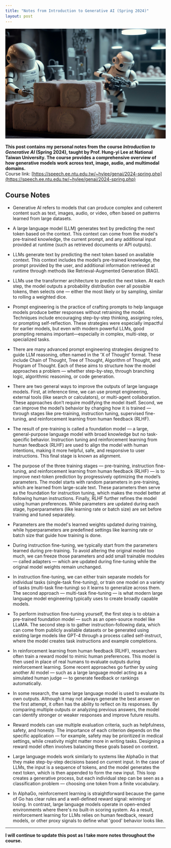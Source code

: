 ```yaml
---
title: "Notes from Introduction to Generative AI (Spring 2024)"
layout: post
---
```


![genai](/assets/img/20250623/genai_course.jpg)

**This post contains my personal notes from the course *Introduction to Generative AI* (Spring 2024), taught by Prof. Hung-yi Lee at National Taiwan University. The course provides a comprehensive overview of how generative models work across text, image, audio, and multimodal domains.**  
Course link: [https://speech.ee.ntu.edu.tw/~hylee/genai/2024-spring.php](https://speech.ee.ntu.edu.tw/~hylee/genai/2024-spring.php)

## Course Notes

- Generative AI refers to models that can produce complex and coherent content such as text, images, audio, or video, often based on patterns learned from large datasets.

- A large language model (LLM) generates text by predicting the next token based on the context. This context can come from the model's pre-trained knowledge, the current prompt, and any additional input provided at runtime (such as retrieved documents or API outputs).

- LLMs generate text by predicting the next token based on available context. This context includes the model’s pre-trained knowledge, the prompt provided by the user, and additional information retrieved at runtime through methods like Retrieval-Augmented Generation (RAG).

- LLMs use the transformer architecture to predict the next token. At each step, the model outputs a probability distribution over all possible tokens, then selects one — either the most likely or by sampling, similar to rolling a weighted dice.

- Prompt engineering is the practice of crafting prompts to help language models produce better responses without retraining the model. Techniques include encouraging step-by-step thinking, assigning roles, or prompting self-reflection. These strategies were especially impactful for earlier models, but even with modern powerful LLMs, good prompting remains important—especially in complex, multi-step, or specialized tasks.

- There are many advanced prompt engineering strategies designed to guide LLM reasoning, often named in the 'X of Thought' format. These include Chain of Thought, Tree of Thought, Algorithm of Thought, and Program of Thought. Each of these aims to structure how the model approaches a problem — whether step-by-step, through branching logic, algorithmic reasoning, or code generation.

- There are two general ways to improve the outputs of large language models. First, at inference time, we can use prompt engineering, external tools (like search or calculators), or multi-agent collaboration. These approaches don’t require modifying the model itself. Second, we can improve the model’s behavior by changing how it is trained — through stages like pre-training, instruction tuning, supervised fine-tuning, and reinforcement learning from human feedback (RLHF).

- The result of pre-training is called a foundation model — a large, general-purpose language model with broad knowledge but no task-specific behavior. Instruction tuning and reinforcement learning from human feedback (RLHF) are used to align the model with human intentions, making it more helpful, safe, and responsive to user instructions. This final stage is known as alignment.

- The purpose of the three training stages — pre-training, instruction fine-tuning, and reinforcement learning from human feedback (RLHF) — is to improve next-token prediction by progressively optimizing the model’s parameters. The model starts with random parameters in pre-training, which are learned from large-scale text. These parameters then serve as the foundation for instruction tuning, which makes the model better at following human instructions. Finally, RLHF further refines the model using human preferences. While parameters are updated during each stage, hyperparameters (like learning rate or batch size) are set before training and tuned separately.

- Parameters are the model's learned weights updated during training, while hyperparameters are predefined settings like learning rate or batch size that guide how training is done.

- During instruction fine-tuning, we typically start from the parameters learned during pre-training. To avoid altering the original model too much, we can freeze those parameters and add small trainable modules — called adapters — which are updated during fine-tuning while the original model weights remain unchanged.

- In instruction fine-tuning, we can either train separate models for individual tasks (single-task fine-tuning), or train one model on a variety of tasks (multi-task fine-tuning) so it learns to generalize across them. The second approach — multi-task fine-tuning — is what modern large language model engineering typically uses to create broadly capable models.

- To perform instruction fine-tuning yourself, the first step is to obtain a pre-trained foundation model — such as an open-source model like LLaMA. The second step is to gather instruction-following data, which can come from publicly available datasets or be generated using existing large models like GPT-4 through a process called self-instruct, where the model creates task instructions and example completions.

- In reinforcement learning from human feedback (RLHF), researchers often train a reward model to mimic human preferences. This model is then used in place of real humans to evaluate outputs during reinforcement learning. Some recent approaches go further by using another AI model — such as a large language model acting as a simulated human judge — to generate feedback or rankings automatically.

- In some research, the same large language model is used to evaluate its own outputs. Although it may not always generate the best answer on the first attempt, it often has the ability to reflect on its responses. By comparing multiple outputs or analyzing previous answers, the model can identify stronger or weaker responses and improve future results.

- Reward models can use multiple evaluation criteria, such as helpfulness, safety, and honesty. The importance of each criterion depends on the specific application — for example, safety may be prioritized in medical settings, while creativity might matter more in writing tasks. Designing a reward model often involves balancing these goals based on context.

- Large language models work similarly to systems like AlphaGo in that they make step-by-step decisions based on current input. In the case of LLMs, the input is a sequence of tokens, and the model generates the next token, which is then appended to form the new input. This loop creates a generative process, but each individual step can be seen as a classification problem — choosing one token from a finite vocabulary.

- In AlphaGo, reinforcement learning is straightforward because the game of Go has clear rules and a well-defined reward signal: winning or losing. In contrast, large language models operate in open-ended environments where there's no built-in scoring system. As a result, reinforcement learning for LLMs relies on human feedback, reward models, or other proxy signals to define what 'good' behavior looks like.


---

**I will continue to update this post as I take more notes throughout the course.**
